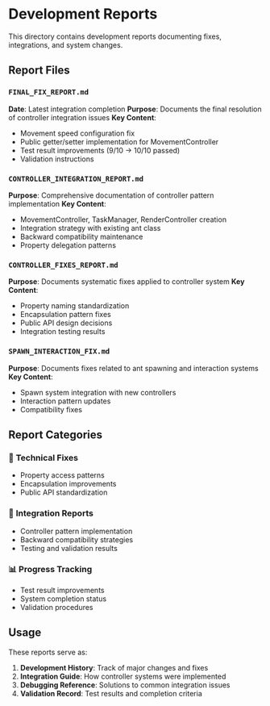# Development Reports

This directory contains development reports documenting fixes, integrations, and system changes.

## Report Files

### `FINAL_FIX_REPORT.md`
**Date**: Latest integration completion
**Purpose**: Documents the final resolution of controller integration issues
**Key Content**:
- Movement speed configuration fix
- Public getter/setter implementation for MovementController
- Test result improvements (9/10 → 10/10 passed)
- Validation instructions

### `CONTROLLER_INTEGRATION_REPORT.md`
**Purpose**: Comprehensive documentation of controller pattern implementation
**Key Content**:
- MovementController, TaskManager, RenderController creation
- Integration strategy with existing ant class
- Backward compatibility maintenance
- Property delegation patterns

### `CONTROLLER_FIXES_REPORT.md`
**Purpose**: Documents systematic fixes applied to controller system
**Key Content**:
- Property naming standardization
- Encapsulation pattern fixes  
- Public API design decisions
- Integration testing results

### `SPAWN_INTERACTION_FIX.md`
**Purpose**: Documents fixes related to ant spawning and interaction systems
**Key Content**:
- Spawn system integration with new controllers
- Interaction pattern updates
- Compatibility fixes

## Report Categories

### 🔧 **Technical Fixes**
- Property access patterns
- Encapsulation improvements
- Public API standardization

### 🎯 **Integration Reports**
- Controller pattern implementation
- Backward compatibility strategies
- Testing and validation results

### 📊 **Progress Tracking**
- Test result improvements
- System completion status
- Validation procedures

## Usage

These reports serve as:
1. **Development History**: Track of major changes and fixes
2. **Integration Guide**: How controller systems were implemented
3. **Debugging Reference**: Solutions to common integration issues
4. **Validation Record**: Test results and completion criteria